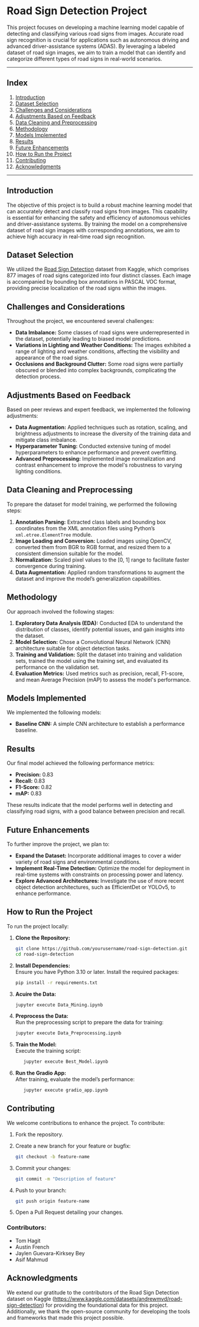 # Road Sign Detection Project

This project focuses on developing a machine learning model capable of detecting and classifying various road signs from images. Accurate road sign recognition is crucial for applications such as autonomous driving and advanced driver-assistance systems (ADAS). By leveraging a labeled dataset of road sign images, we aim to train a model that can identify and categorize different types of road signs in real-world scenarios.

---

## Index

1. [Introduction](#introduction)
2. [Dataset Selection](#dataset-selection)
3. [Challenges and Considerations](#challenges-and-considerations)
4. [Adjustments Based on Feedback](#adjustments-based-on-feedback)
5. [Data Cleaning and Preprocessing](#data-cleaning-and-preprocessing)
6. [Methodology](#methodology)
7. [Models Implemented](#models-implemented)
8. [Results](#results)
9. [Future Enhancements](#future-enhancements)
10. [How to Run the Project](#how-to-run-the-project)
11. [Contributing](#contributing)
12. [Acknowledgments](#acknowledgments)

---

## Introduction

The objective of this project is to build a robust machine learning model that can accurately detect and classify road signs from images. This capability is essential for enhancing the safety and efficiency of autonomous vehicles and driver-assistance systems. By training the model on a comprehensive dataset of road sign images with corresponding annotations, we aim to achieve high accuracy in real-time road sign recognition.

## Dataset Selection

We utilized the [Road Sign Detection](https://www.kaggle.com/datasets/andrewmvd/road-sign-detection) dataset from Kaggle, which comprises 877 images of road signs categorized into four distinct classes. Each image is accompanied by bounding box annotations in PASCAL VOC format, providing precise localization of the road signs within the images.

## Challenges and Considerations

Throughout the project, we encountered several challenges:

- **Data Imbalance:** Some classes of road signs were underrepresented in the dataset, potentially leading to biased model predictions.
- **Variations in Lighting and Weather Conditions:** The images exhibited a range of lighting and weather conditions, affecting the visibility and appearance of the road signs.
- **Occlusions and Background Clutter:** Some road signs were partially obscured or blended into complex backgrounds, complicating the detection process.

## Adjustments Based on Feedback

Based on peer reviews and expert feedback, we implemented the following adjustments:

- **Data Augmentation:** Applied techniques such as rotation, scaling, and brightness adjustments to increase the diversity of the training data and mitigate class imbalance.
- **Hyperparameter Tuning:** Conducted extensive tuning of model hyperparameters to enhance performance and prevent overfitting.
- **Advanced Preprocessing:** Implemented image normalization and contrast enhancement to improve the model's robustness to varying lighting conditions.

## Data Cleaning and Preprocessing

To prepare the dataset for model training, we performed the following steps:

1. **Annotation Parsing:** Extracted class labels and bounding box coordinates from the XML annotation files using Python’s `xml.etree.ElementTree` module.
2. **Image Loading and Conversion:** Loaded images using OpenCV, converted them from BGR to RGB format, and resized them to a consistent dimension suitable for the model.
3. **Normalization:** Scaled pixel values to the [0, 1] range to facilitate faster convergence during training.
4. **Data Augmentation:** Applied random transformations to augment the dataset and improve the model’s generalization capabilities.

## Methodology

Our approach involved the following stages:

1. **Exploratory Data Analysis (EDA):** Conducted EDA to understand the distribution of classes, identify potential issues, and gain insights into the dataset.
2. **Model Selection:** Chose a Convolutional Neural Network (CNN) architecture suitable for object detection tasks.
3. **Training and Validation:** Split the dataset into training and validation sets, trained the model using the training set, and evaluated its performance on the validation set.
4. **Evaluation Metrics:** Used metrics such as precision, recall, F1-score, and mean Average Precision (mAP) to assess the model's performance.

## Models Implemented

We implemented the following models:

- **Baseline CNN:** A simple CNN architecture to establish a performance baseline.

## Results

Our final model achieved the following performance metrics:

- **Precision:** 0.83
- **Recall:** 0.83
- **F1-Score:** 0.82
- **mAP:** 0.83

These results indicate that the model performs well in detecting and classifying road signs, with a good balance between precision and recall.

## Future Enhancements

To further improve the project, we plan to:

- **Expand the Dataset:** Incorporate additional images to cover a wider variety of road signs and environmental conditions.
- **Implement Real-Time Detection:** Optimize the model for deployment in real-time systems with constraints on processing power and latency.
- **Explore Advanced Architectures:** Investigate the use of more recent object detection architectures, such as EfficientDet or YOLOv5, to enhance performance.

## How to Run the Project

To run the project locally:

1. **Clone the Repository:**
   ```bash
   git clone https://github.com/yourusername/road-sign-detection.git
   cd road-sign-detection
   ```

2. **Install Dependencies:**  
   Ensure you have Python 3.10 or later. Install the required packages:

   ```bash
   pip install -r requirements.txt
   ```

3. **Acuire the Data:**  
    ```bash
   jupyter execute Data_Mining.ipynb
   ```

4. **Preprocess the Data:**  
   Run the preprocessing script to prepare the data for training:

   ```bash
   jupyter execute Data_Preprocessing.ipynb
   ```

5. **Train the Model:**  
   Execute the training script:

   ```bash
      jupyter execute Best_Model.ipynb
   ```

6. **Run the Gradio App:**  
   After training, evaluate the model’s performance:

   ```bash
      jupyter execute gradio_app.ipynb
   ```

## Contributing

We welcome contributions to enhance the project. To contribute:

1. Fork the repository.
2. Create a new branch for your feature or bugfix:

   ```bash
   git checkout -b feature-name
   ```

3. Commit your changes:

   ```bash
   git commit -m "Description of feature"
   ```

4. Push to your branch:

   ```bash
   git push origin feature-name
   ```

5. Open a Pull Request detailing your changes.

### Contributors:
- Tom Hagit
- Austin French
- Jaylen Guevara-Kirksey Bey
- Asif Mahmud

## Acknowledgments

We extend our gratitude to the contributors of the Road Sign Detection dataset on Kaggle (https://www.kaggle.com/datasets/andrewmvd/road-sign-detection) for providing the foundational data for this project. Additionally, we thank the open-source community for developing the tools and frameworks that made this project possible.
